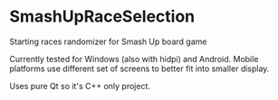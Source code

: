 # SmashUpRaceSelection
Starting races randomizer for Smash Up board game

Currently tested for Windows (also with hidpi) and Android.
Mobile platforms use different set of screens to better fit into smaller display.

Uses pure Qt so it's C++ only project.

